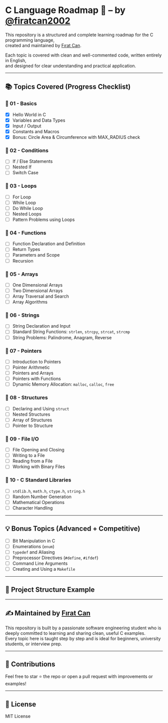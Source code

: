 # C Language Roadmap 🚀 – by [@firatcan2002](https://github.com/firatcan2002)

This repository is a structured and complete learning roadmap for the C programming language,  
created and maintained by [Fırat Can](https://github.com/firatcan2002).  

Each topic is covered with clean and well-commented code, written entirely in English,  
and designed for clear understanding and practical application.

---

## 📚 Topics Covered (Progress Checklist)

### 📁 01 - Basics
- [x] Hello World in C
- [x] Variables and Data Types
- [x] Input / Output
- [x] Constants and Macros
- [x] Bonus: Circle Area & Circumference with MAX_RADIUS check

### 📁 02 - Conditions
- [ ] If / Else Statements
- [ ] Nested If
- [ ] Switch Case

### 📁 03 - Loops
- [ ] For Loop
- [ ] While Loop
- [ ] Do While Loop
- [ ] Nested Loops
- [ ] Pattern Problems using Loops

### 📁 04 - Functions
- [ ] Function Declaration and Definition
- [ ] Return Types
- [ ] Parameters and Scope
- [ ] Recursion

### 📁 05 - Arrays
- [ ] One Dimensional Arrays
- [ ] Two Dimensional Arrays
- [ ] Array Traversal and Search
- [ ] Array Algorithms

### 📁 06 - Strings
- [ ] String Declaration and Input
- [ ] Standard String Functions: `strlen`, `strcpy`, `strcat`, `strcmp`
- [ ] String Problems: Palindrome, Anagram, Reverse

### 📁 07 - Pointers
- [ ] Introduction to Pointers
- [ ] Pointer Arithmetic
- [ ] Pointers and Arrays
- [ ] Pointers with Functions
- [ ] Dynamic Memory Allocation: `malloc`, `calloc`, `free`

### 📁 08 - Structures
- [ ] Declaring and Using `struct`
- [ ] Nested Structures
- [ ] Array of Structures
- [ ] Pointer to Structure

### 📁 09 - File I/O
- [ ] File Opening and Closing
- [ ] Writing to a File
- [ ] Reading from a File
- [ ] Working with Binary Files

### 📁 10 - C Standard Libraries
- [ ] `stdlib.h`, `math.h`, `ctype.h`, `string.h`
- [ ] Random Number Generation
- [ ] Mathematical Operations
- [ ] Character Handling

---

## 💡 Bonus Topics (Advanced + Competitive)
- [ ] Bit Manipulation in C
- [ ] Enumerations (`enum`)
- [ ] `typedef` and Aliasing
- [ ] Preprocessor Directives (`#define`, `#ifdef`)
- [ ] Command Line Arguments
- [ ] Creating and Using a `Makefile`

---

## 📁 Project Structure Example


---

## ✍️ Maintained by [Fırat Can](https://github.com/firatcan2002)

This repository is built by a passionate software engineering student who is  
deeply committed to learning and sharing clean, useful C examples.  
Every topic here is taught step by step and is ideal for beginners, university students, or interview prep.

---

## 🌟 Contributions

Feel free to star ⭐ the repo or open a pull request with improvements or examples!

---

## 🔗 License

MIT License